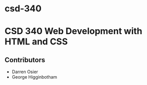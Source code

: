 # csd-340
# CSD 340 Web Development with HTML and CSS
## Contributors
* Darren Osier
* George Higginbotham

